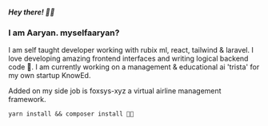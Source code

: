 ##### Hey there! 👋🏻 
### I am Aaryan. myselfaaryan?

I am self taught developer working with rubix ml, react, tailwind & laravel. I love developing amazing frontend interfaces and writing logical backend code 🧠. I am currently working on a management & educational ai 'trista' for my own startup KnowEd.

Added on my side job is foxsys-xyz a virtual airline management framework.

```
yarn install && composer install 👨‍💻
```

